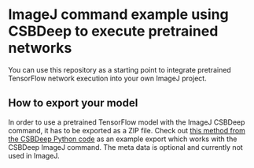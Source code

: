 # ImageJ command example using CSBDeep to execute pretrained networks

You can use this repository as a starting point to integrate pretrained TensorFlow network execution into your own ImageJ project.  

## How to export your model
In order to use a pretrained TensorFlow model with the ImageJ CSBDeep command, it has to be exported as a ZIP file. Check out [this method from the CSBDeep Python code](https://github.com/CSBDeep/CSBDeep/blob/7e8de81e90de7509fa289bd12eec68b12cc66550/csbdeep/utils/tf.py#L59-L119) as an example export which works with the CSBDeep ImageJ command. The meta data is optional and currently not used in ImageJ.
